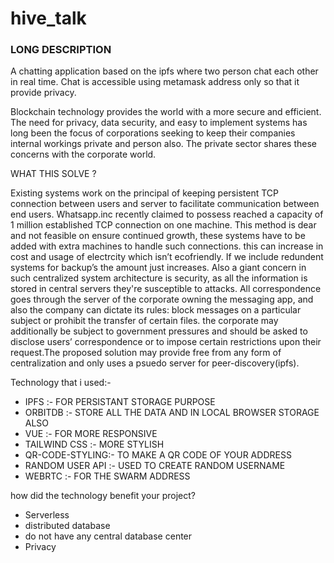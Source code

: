 # hive_talk
### LONG DESCRIPTION 
A chatting application based on the ipfs where two person chat each other in real time. Chat is accessible using metamask address only so that it provide privacy.
         
 Blockchain technology provides the world with a more secure and efficient. The need for privacy, data security, and easy to implement systems has long been the focus of corporations seeking to keep their companies internal workings private and person also. The private sector shares these concerns with the corporate world.
 
WHAT THIS SOLVE ?

Existing systems work on the principal of keeping persistent TCP connection between users and server to facilitate communication between end users. Whatsapp.inc recently claimed to possess reached a capacity of 1 million established TCP connection on one machine. This method is dear and not feasible on ensure continued growth, these systems have to be added with extra machines to handle such connections. this can increase in cost and usage of electrcity which isn’t ecofriendly. If we include redundent systems for backup’s the amount just increases. Also a giant concern in such centralized system architecture is security, as all the information is stored in central servers they're susceptible to attacks. All correspondence goes through the server of the corporate owning the messaging app, and also the company can dictate its rules: block messages on a particular subject or prohibit the transfer of certain files. the corporate may additionally be subject to government pressures and should be asked to disclose users’ correspondence or to impose certain restrictions upon their request.The proposed solution may provide free from any form of centralization and only uses a psuedo server for peer-discovery(ipfs).

Technology that i used:-
* IPFS :- FOR PERSISTANT STORAGE PURPOSE
* ORBITDB :- STORE ALL THE DATA AND IN LOCAL BROWSER STORAGE ALSO
* VUE :-  FOR MORE RESPONSIVE
* TAILWIND CSS :- MORE STYLISH
* QR-CODE-STYLING:- TO MAKE A QR CODE OF YOUR ADDRESS
* RANDOM USER API :- USED TO CREATE RANDOM USERNAME
* WEBRTC :- FOR THE SWARM ADDRESS

 how did the technology benefit your project?
* Serverless 
* distributed database 
* do not have any central database center
* Privacy

